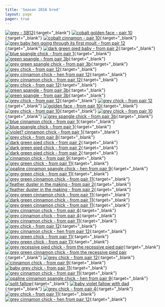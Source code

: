 ```yaml
---
title: 'Season 2016 bred'
layout: page
pager: true
---
```


[![grey - SB12](/img/thumbs/bb79b55dd5ffecd1a9805e9e73d6b343aab5128f.png)](http://i205.photobucket.com/albums/bb166/schilduil/Exhibition%20Budgerigars/Season%202016%20bred/25ACFEB6-185A-4347-B0E5-CB4774D086AB_zpsrsoip2zm.png){:target="_blank"}
[![cobalt golden face - pair 10](/img/thumbs/c2b2fca9ffe1d6dbf83b6730b0d838cb81729ce4.png)](http://i205.photobucket.com/albums/bb166/schilduil/Exhibition%20Budgerigars/Season%202016%20bred/36660B8C-D7D1-41A3-8B48-60B1D737A18C_zpsfrtcitqj.png){:target="_blank"}
[![cobalt cinnamon - pair 10](/img/thumbs/90dacd72a450b483faa1acb77995ae31258b77b6.png)](http://i205.photobucket.com/albums/bb166/schilduil/Exhibition%20Budgerigars/Season%202016%20bred/0FBCD833-AA34-4487-B49F-A648CCEF8BA9_zps4yxwknzc.png){:target="_blank"}
[![grey baby hen going through its first moult - from pair 12](/img/thumbs/a2f8896efdccebc9492c25fd38701ea66662da97.png)](http://i205.photobucket.com/albums/bb166/schilduil/Exhibition%20Budgerigars/Season%202016%20bred/2016-01-24%2023.03.00_zpsvftgmi0i.png){:target="_blank"}
[![dark green pied baby - from pair 2](/img/thumbs/3b0961e0b2d7e771f098389b7c2b106d8af568dc.png)](http://i205.photobucket.com/albums/bb166/schilduil/Exhibition%20Budgerigars/Season%202016%20bred/2016-01-16%2022.53.05_zpspeg2nork.png){:target="_blank"}
[![blue spangle chick - from pair 1](/img/thumbs/3acb096105f2ac9a0c86228c2ac4952cc6716bd1.png)](http://i205.photobucket.com/albums/bb166/schilduil/Exhibition%20Budgerigars/Season%202016%20bred/2016-01-13%2022.22.35_zpsqjz6hfay.png){:target="_blank"}
[![green spangle - from pair 3b](/img/thumbs/3ef85e14e4563faef8bfbad9cc97a2a2a488555c.png)](http://i205.photobucket.com/albums/bb166/schilduil/Exhibition%20Budgerigars/Season%202016%20bred/2016-01-13%2022.22.25_zpsvrmg8u2w.png){:target="_blank"}
[![grey green spangle chick - from pair 3b](/img/thumbs/30fff1702a1af09a4163952f1c8faf3715833a23.png)](http://i205.photobucket.com/albums/bb166/schilduil/Exhibition%20Budgerigars/Season%202016%20bred/2016-01-13%2022.22.47_zpstdsklcv8.png){:target="_blank"}
[![grey chick - from pair 12](/img/thumbs/65901e68e0a061d0aa287e6b5f881b2f493ceb94.png)](http://i205.photobucket.com/albums/bb166/schilduil/Exhibition%20Budgerigars/Season%202016%20bred/2016-01-13%2000.08.10_zpswefayeqm.png){:target="_blank"}
[![grey cinnamon chick - hen from pair 12](/img/thumbs/3dc93976fdd99b8d2084206cfb45663f1f673a8b.png)](http://i205.photobucket.com/albums/bb166/schilduil/Exhibition%20Budgerigars/Season%202016%20bred/2016-01-13%2000.07.17_zpsjlo4opkb.png){:target="_blank"}
[![grey cinnamon chick - from pair 12](/img/thumbs/ae73961ec50f06891ba4f75ea388dd3b5b97e990.png)](http://i205.photobucket.com/albums/bb166/schilduil/Exhibition%20Budgerigars/Season%202016%20bred/2016-01-11%2022.06.41_zpsmwp0ha0p.png){:target="_blank"}
[![grey chick - from pair 12](/img/thumbs/60d711095ad3397001434c65f46b8875435a770d.png)](http://i205.photobucket.com/albums/bb166/schilduil/Exhibition%20Budgerigars/Season%202016%20bred/2016-01-11%2022.06.54_zpsjaejet0b.png){:target="_blank"}
[![green spangle - from pair 3b](/img/thumbs/04d0c90b576e0ad228493102da5b2a7ba77e090a.png)](http://i205.photobucket.com/albums/bb166/schilduil/Exhibition%20Budgerigars/Season%202016%20bred/2016-01-09%2022.58.03_zpsxjaic3bw.png){:target="_blank"}
[![green spangle - from pair 3b](/img/thumbs/28e42700637b6f0b0ad22c9086814e01c1a79907.png)](http://i205.photobucket.com/albums/bb166/schilduil/Exhibition%20Budgerigars/Season%202016%20bred/2016-01-09%2022.58.16_zpssqhgjf0k.png){:target="_blank"}
[![grey chick - from pair 12](/img/thumbs/cfe52920a21315fe88d3c45862263d17d00981f4.jpg)](http://i205.photobucket.com/albums/bb166/schilduil/Exhibition%20Budgerigars/Season%202016%20bred/2016-01-06%2022.10.18_zpsdk0tde1m.jpg){:target="_blank"}
[![grey chick - from pair 12](/img/thumbs/c6108fb9997e5b878f3b7ae77258806a827b3bc8.png)](http://i205.photobucket.com/albums/bb166/schilduil/Exhibition%20Budgerigars/Season%202016%20bred/2016-01-06%2022.47.27_zpsia0k43qq.png){:target="_blank"}
[![golden face - from pair 10](/img/thumbs/3a2825c41c80fb2dc33137442532f564711c1c09.png)](http://i205.photobucket.com/albums/bb166/schilduil/Exhibition%20Budgerigars/Season%202016%20bred/BADD168E-96D7-42F6-A363-861774DD880A_zpsjkjugil2.png){:target="_blank"}
[![grey chick - from pair 10](/img/thumbs/a110f0151a7bc36a735ba01edbf97cb01ba14544.png)](http://i205.photobucket.com/albums/bb166/schilduil/Exhibition%20Budgerigars/Season%202016%20bred/2016-01-01%2022.58.16_zpsaqniafyj.png){:target="_blank"}
[![grey chick - from pair 10](/img/thumbs/10aa9378fd6d4eb54e73b232897f21c17dbc9c23.png)](http://i205.photobucket.com/albums/bb166/schilduil/Exhibition%20Budgerigars/Season%202016%20bred/2016-01-01%2022.58.00_zps2ff6pt0u.png){:target="_blank"}
[![grey spangle chick - from pair 3b](/img/thumbs/8cb0eb779d2a4b72fa42f6ffc24944d38dabf01f.png)](http://i205.photobucket.com/albums/bb166/schilduil/Exhibition%20Budgerigars/Season%202016%20bred/E615D730-8713-4BF4-B830-541A13FD77C5_zps0bohmy5c.png){:target="_blank"}
[![blue cinnamon chick - from pair 1](/img/thumbs/a8da99f75fca0cff45b47fb2ff540e1c6cdf7f2b.jpg)](http://i205.photobucket.com/albums/bb166/schilduil/Exhibition%20Budgerigars/Season%202016%20bred/5CA34C0B-7F49-4B2D-AAAF-2F6B49C9CCFD_zpsbzuzhzzc.jpg){:target="_blank"}
[![blue spangle chick - from pair 1](/img/thumbs/827a772153d65a7b837201d908bc9e2fbf088f87.png)](http://i205.photobucket.com/albums/bb166/schilduil/Exhibition%20Budgerigars/Season%202016%20bred/2015-12-14%2023.10.54_zpsh0uzmnac.png){:target="_blank"}
[![violet? cinnamon chick - from pair 1](/img/thumbs/58551e3d9e1ec7150605b9de052efe782e16a874.png)](http://i205.photobucket.com/albums/bb166/schilduil/Exhibition%20Budgerigars/Season%202016%20bred/2015-12-14%2023.10.30_zpst0zpkw5r.png){:target="_blank"}
[![grey chick - from pair 8](/img/thumbs/81d47da2b546b9d56ca4217c6cc33fb8e7506730.jpg)](http://i205.photobucket.com/albums/bb166/schilduil/Exhibition%20Budgerigars/Season%202016%20bred/2015-12-11%2022.14.49_zpsmc3gaz2l.jpg){:target="_blank"}
[![dark green pied chick - from pair 2](/img/thumbs/48b895d5b0dd3fab3e1b1eca937ec0593876068e.jpg)](http://i205.photobucket.com/albums/bb166/schilduil/Exhibition%20Budgerigars/Season%202016%20bred/2015-12-112022.15.12_zps8vl4s4iw.jpg){:target="_blank"}
[![dark green pied chick - from pair 2](/img/thumbs/a0cc0a115f163bcb2f75105a69e67352c5b1d77d.jpg)](http://i205.photobucket.com/albums/bb166/schilduil/Exhibition%20Budgerigars/Season%202016%20bred/2015-12-03%2021.26.40_zpsocmxkh3g.jpg){:target="_blank"}
[![dark green pied chick - from pair 2](/img/thumbs/693e2b044a63809e23c9d3d347b070310e5b41a9.png)](http://i205.photobucket.com/albums/bb166/schilduil/Exhibition%20Budgerigars/Season%202016%20bred/2015-12-03%2021.57.11_zpswfqjarpz.png){:target="_blank"}
[![cinnamon chick - from pair 9](/img/thumbs/85a7e433dd120917e53e9fe066a5232a5a4803ef.jpg)](http://i205.photobucket.com/albums/bb166/schilduil/Exhibition%20Budgerigars/Season%202016%20bred/14330229-8BA7-4ECF-8504-628E61101171_zpsbo1zenru.jpg){:target="_blank"}
[![grey green chick - from pair 11](/img/thumbs/2342a462bfcec739a3e16dd550c9c8cdd4e64278.jpg)](http://i205.photobucket.com/albums/bb166/schilduil/Exhibition%20Budgerigars/Season%202016%20bred/62E9C811-2864-4116-9422-39178579FCA1_zps6xzrk20o.jpg){:target="_blank"}
[![opaline cinnamon spangle chick - hen from pair 9](/img/thumbs/a085ee60803076a6112ff24fa9420940c5cf5345.png)](http://i205.photobucket.com/albums/bb166/schilduil/Exhibition%20Budgerigars/Season%202016%20bred/28BB975C-63FC-4064-8558-8C895721D998_zpspnjnsflv.png){:target="_blank"}
[![grey green chick - from pair 11](/img/thumbs/683ccf163bf6b2f813b5dc060ef038c747f8ac74.jpg)](http://i205.photobucket.com/albums/bb166/schilduil/Exhibition%20Budgerigars/Season%202016%20bred/1459570D-6EB0-41AE-949B-FDBFB9D9B7D9_zpshqjxoy8j.jpg){:target="_blank"}
[![grey green cinnamon chick - from pair 11](/img/thumbs/14ed54a59ddebe478e7d0474fc44cd87a44b26a8.jpg)](http://i205.photobucket.com/albums/bb166/schilduil/Exhibition%20Budgerigars/Season%202016%20bred/2FDB3A9F-DB62-4B06-9FD6-50F7E8DF48EC_zps1fdrirov.jpg){:target="_blank"}
[![feather duster in the making - from pair 2](/img/thumbs/0e2f763b381dbdc3cc0b904e85eeb1828bf4780f.jpg)](http://i205.photobucket.com/albums/bb166/schilduil/Exhibition%20Budgerigars/Season%202016%20bred/99E87C3D-3A6B-4F22-961E-4D909E571749_zpsoe8brkab.jpg){:target="_blank"}
[![feather duster in the making - from pair 2](/img/thumbs/ddf20dae07a5ea6d2f7fc18cfc21201ecee2fa97.jpg)](http://i205.photobucket.com/albums/bb166/schilduil/Exhibition%20Budgerigars/Season%202016%20bred/91A6535D-8999-45AB-BDA3-F97B3F47D3D6_zpswb84rn4x.jpg){:target="_blank"}
[![grey green cinnamon chick - from pair 11](/img/thumbs/a6d9bc154bc15546d627cd8142c715865d3b538f.png)](http://i205.photobucket.com/albums/bb166/schilduil/Exhibition%20Budgerigars/Season%202016%20bred/30F0E60F-77B7-40D4-99C9-323B45AD77D0_zps4edxpese.png){:target="_blank"}
[![dark green cinnamon chick - from pair 11](/img/thumbs/6ce18570dd6ea8b62b312f3c8e3019bd8039edc6.jpg)](http://i205.photobucket.com/albums/bb166/schilduil/Exhibition%20Budgerigars/Season%202016%20bred/40C97785-B327-4EB5-A542-86627F9B1651_zpswxlxw1pv.jpg){:target="_blank"}
[![grey green cinnamon chick - from pair 11](/img/thumbs/8a6223e38ea7af4fcef88de666e29bbc2f11ea5f.jpg)](http://i205.photobucket.com/albums/bb166/schilduil/Exhibition%20Budgerigars/Season%202016%20bred/8810A9DB-70AE-4B57-8367-BF716B677780_zpspyggvhai.jpg){:target="_blank"}
[![grey cinnamon chick - from pair 4](/img/thumbs/3dcd13675952d963c1c9528d7d1aeee60d271037.jpg)](http://i205.photobucket.com/albums/bb166/schilduil/Exhibition%20Budgerigars/Season%202016%20bred/1B5FEF27-2306-44F4-B58E-1E01EA5E3A4F_zpsmuworcdg.jpg){:target="_blank"}
[![grey cinnamon chick - from pair 4](/img/thumbs/4243fff0afebcc3372e6ba2ee78bcddb51503fd5.jpg)](http://i205.photobucket.com/albums/bb166/schilduil/Exhibition%20Budgerigars/Season%202016%20bred/C42ACEB2-B3BD-49C7-8DD2-A044FD49311F_zpstrxs5rff.jpg){:target="_blank"}
[![grey cinnamon chick - from pair 11](/img/thumbs/14022e451ac574bda62d4a3426ad7a9fdfd658af.jpeg)](http://i205.photobucket.com/albums/bb166/schilduil/Exhibition%20Budgerigars/Season%202016%20bred/6_zpsr6nxgrvh.jpeg){:target="_blank"}
[![grey chick - from pair 12](/img/thumbs/d1084408c13cf914a5c61aedb8bd1b3b30ebc5f4.jpeg)](http://i205.photobucket.com/albums/bb166/schilduil/Exhibition%20Budgerigars/Season%202016%20bred/3_zpsme1m6rha.jpeg){:target="_blank"}
[![grey cinnamon chick - hen from pair 12](/img/thumbs/ce7d851e9b322d9de6ef7ca59f67db60efe22938.jpeg)](http://i205.photobucket.com/albums/bb166/schilduil/Exhibition%20Budgerigars/Season%202016%20bred/1_zpshfhgefng.jpeg){:target="_blank"}
[![grey green chick - from pair 11](/img/thumbs/faf82fe4b2137496f985dd8e3ad99f44e86b3437.jpg)](http://i205.photobucket.com/albums/bb166/schilduil/Exhibition%20Budgerigars/Season%202016%20bred/99249670-7962-48E4-B491-8D30F4145AE5_zps0huedhpa.jpg){:target="_blank"}
[![grey green chick - from pair 11](/img/thumbs/a129c1790c2c1c39ab1bd528ab0743eb2d9ecf1a.jpg)](http://i205.photobucket.com/albums/bb166/schilduil/Exhibition%20Budgerigars/Season%202016%20bred/7ED7D948-A6B2-4DE3-9F2E-726BD99C5073_zpsl7v1ryrx.jpg){:target="_blank"}
[![grey recessive pied chick - from the recessive pied pair](/img/thumbs/7faaf60950559886a777d789f93cd39ce221a50e.jpg)](http://i205.photobucket.com/albums/bb166/schilduil/Exhibition%20Budgerigars/Season%202016%20bred/361A19B2-0F6F-4929-82EB-AFE69CE3E0F3_zpsd2pbvgp3.jpg){:target="_blank"}
[![grey green cinnamon chick - from the recessive pied pair](/img/thumbs/869af40b8c6e8fa0e7f5971d5fdf4bd5fbd27562.jpg)](http://i205.photobucket.com/albums/bb166/schilduil/Exhibition%20Budgerigars/Season%202016%20bred/2EE4F84D-2E46-4A68-A8D6-D92FA97D9DEE_zpsmefbpamx.jpg){:target="_blank"}
[![grey chick - from pair 12](/img/thumbs/b41e6f448841cf4f62fe908638f26ff26277b687.jpg)](http://i205.photobucket.com/albums/bb166/schilduil/Exhibition%20Budgerigars/Season%202016%20bred/126BB2A9-6B9E-4EB5-962C-C023B6FBC436_zpsock2wclg.jpg){:target="_blank"}
[![cinnamon chick - from pair 9](/img/thumbs/3754ff1347ad0d446c5154cf63c1ba12d9024c7c.jpg)](http://i205.photobucket.com/albums/bb166/schilduil/Exhibition%20Budgerigars/Season%202016%20bred/7FD3A702-E694-4A0E-926C-DADA523B5C32_zpsozem5qnz.jpg){:target="_blank"}
[![baby grey chick - from pair 11](/img/thumbs/f621b7d61f1e08d3f5d701d50c7d4c2d76cd4cce.jpg)](http://i205.photobucket.com/albums/bb166/schilduil/Exhibition%20Budgerigars/Season%202016%20bred/D71D597E-0690-4D0B-B21B-DF492FEBF826_zpsde9zbboj.jpg){:target="_blank"}
[![grey cinnamon chick - from pair 11](/img/thumbs/33a44f41814b1e51ce5aac54dbeddb2564eaff06.jpg)](http://i205.photobucket.com/albums/bb166/schilduil/Exhibition%20Budgerigars/Season%202016%20bred/B68D65DA-D27F-4AAF-93A0-5E50D310530A_zpsqkrx1roa.jpg){:target="_blank"}
[![opaline cinnamon spangle chick - hen from pair 9](/img/thumbs/e768bacc681746d64e4760dceccd899db240e2a8.jpg)](http://i205.photobucket.com/albums/bb166/schilduil/Exhibition%20Budgerigars/Season%202016%20bred/045ECC2A-6CD9-4EC8-BEA9-F510A74F570B_zps0ys3ojav.jpg){:target="_blank"}
[![split fallow](/img/thumbs/6bb2c1969aa803a4d1546a0f7fea679fe341938c.jpg)](http://i205.photobucket.com/albums/bb166/schilduil/Exhibition%20Budgerigars/Season%202016%20bred/B21408B1-A471-441A-ABF5-6F6170F5B1FA_zpsqmpbjpvz.jpg){:target="_blank"}
[![baby violet fallow with dad](/img/thumbs/c704301d1ec989d3bf96fa145f00f744c5dc89f7.jpeg)](http://i205.photobucket.com/albums/bb166/schilduil/Exhibition%20Budgerigars/Season%202016%20bred/first_2016_fallow_zpses6gla2v.jpeg){:target="_blank"}
[![grey chick - from pair 4](/img/thumbs/756facbfa78272cff117de27f798cdb77b8873de.jpg)](http://i205.photobucket.com/albums/bb166/schilduil/Exhibition%20Budgerigars/Season%202016%20bred/58C065CF-DFC2-4665-8481-CFCDE3B3A6BA_zpswsoi6uhu.jpg){:target="_blank"}
[![grey chick - from pair 11](/img/thumbs/9e7302884678b102324bd876844cfd1ba0a13bfd.jpg)](http://i205.photobucket.com/albums/bb166/schilduil/Exhibition%20Budgerigars/Season%202016%20bred/FF3059E9-3D72-45A4-A951-AE65D9DD4F5E_zpscjm4jvoo.jpg){:target="_blank"}
[![grey cinnamon chick - hen from pair 12](/img/thumbs/73f9bc4e2401862bde0839ba7b951f3fca951cce.jpg)](http://i205.photobucket.com/albums/bb166/schilduil/Exhibition%20Budgerigars/Season%202016%20bred/907C054F-A638-4AFA-A82B-9D2CDB3E9C33_zpsto17ukhu.jpg){:target="_blank"}
